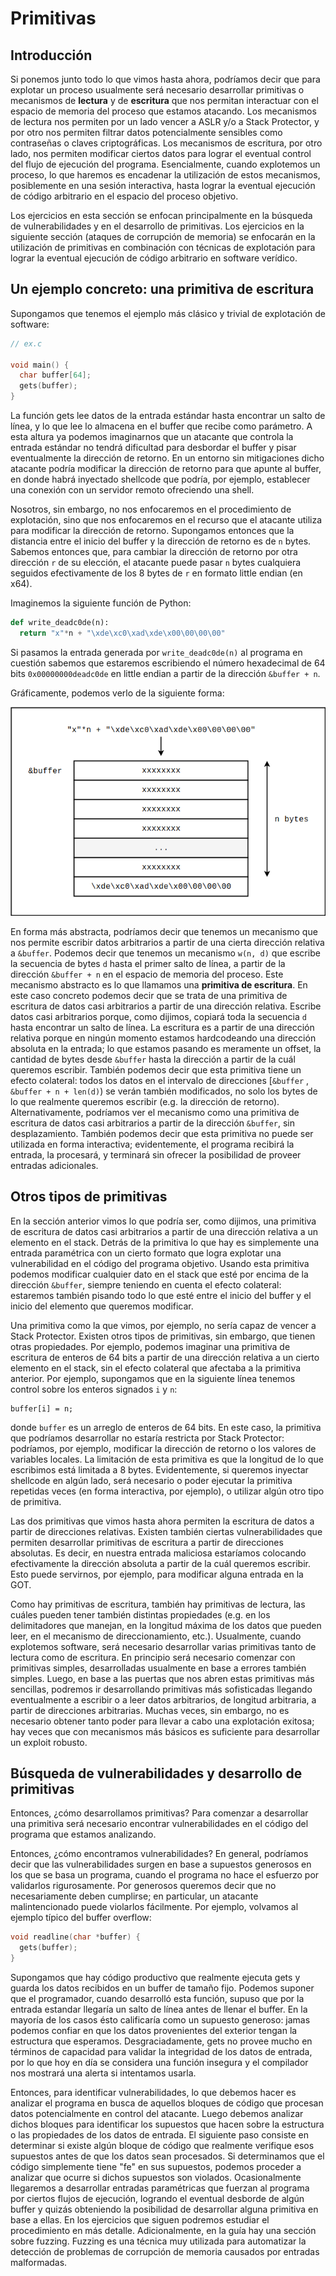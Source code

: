 # Primitivas



## Introducción

Si ponemos junto todo lo que vimos hasta ahora, podríamos decir que para explotar un proceso usualmente será necesario desarrollar primitivas o mecanismos de **lectura** y de **escritura** que nos permitan interactuar con el espacio de memoria del proceso que estamos atacando. Los mecanismos de lectura nos permiten por un lado vencer a ASLR y/o a Stack Protector, y por otro nos permiten filtrar datos potencialmente sensibles como contraseñas o claves criptográficas. Los mecanismos de escritura, por otro lado, nos permiten modificar ciertos datos para lograr el eventual control del flujo de ejecución del programa. Esencialmente, cuando explotemos un proceso, lo que haremos es encadenar la utilización de estos mecanismos, posiblemente en una sesión interactiva, hasta lograr la eventual ejecución de código arbitrario en el espacio del proceso objetivo.

Los ejercicios en esta sección se enfocan principalmente en la búsqueda de vulnerabilidades y en el desarrollo de primitivas. Los ejercicios en la siguiente sección (ataques de corrupción de memoria) se enfocarán en la utilización de primitivas en combinación con técnicas de explotación para lograr la eventual ejecución de código arbitrario en software verídico.



## Un ejemplo concreto: una primitiva de escritura

Supongamos que tenemos el ejemplo más clásico y trivial de explotación de software:

```c
// ex.c

void main() {
  char buffer[64];
  gets(buffer);
}
```

La función gets lee datos de la entrada estándar hasta encontrar un salto de línea, y lo que lee lo almacena en el buffer que recibe como parámetro. A esta altura ya podemos imaginarnos que un atacante que controla la entrada estándar no tendrá dificultad para desbordar el buffer y pisar eventualmente la dirección de retorno. En un entorno sin mitigaciones dicho atacante podría  modificar la dirección de retorno para que apunte al buffer, en donde habrá inyectado shellcode que podría, por ejemplo, establecer una conexión con un servidor remoto ofreciendo una shell.

Nosotros, sin embargo, no nos enfocaremos en el procedimiento de explotación, sino que nos enfocaremos en el recurso que el atacante utiliza para modificar la dirección de retorno. Supongamos entonces que la distancia entre el inicio del buffer y la dirección de retorno es de `n` bytes. Sabemos entonces que, para cambiar la dirección de retorno por otra dirección `r` de su elección, el atacante puede pasar `n` bytes cualquiera seguidos efectivamente de los 8 bytes de `r` en formato little endian (en x64). 

Imaginemos la siguiente función de Python:

```python
def write_deadc0de(n):
  return "x"*n + "\xde\xc0\xad\xde\x00\00\00\00"
```

Si pasamos la entrada generada por `write_deadc0de(n)` al programa en cuestión sabemos que estaremos escribiendo el número hexadecimal de 64 bits `0x00000000deadc0de` en little endian a partir de la dirección `&buffer + n`.

Gráficamente, podemos verlo de la siguiente forma:

![deadcode](img/deadcode.png)



En forma más abstracta, podríamos decir que tenemos un mecanismo que nos permite escribir datos arbitrarios a partir de una cierta dirección relativa a `&buffer`. Podemos decir que tenemos un mecanismo `w(n, d)` que escribe la secuencia de bytes `d` hasta el primer salto de línea, a partir de la dirección `&buffer + n` en el espacio de memoria del proceso. Este mecanismo abstracto es lo que llamamos una **primitiva de escritura**. En este caso concreto podemos decir que se trata de una primitiva de escritura de datos casi arbitrarios a partir de una dirección relativa. Escribe datos casi arbitrarios porque, como dijimos, copiará toda la secuencia `d` hasta encontrar un salto de línea. La escritura es a partir de una dirección relativa porque en ningún momento estamos hardcodeando una dirección absoluta en la entrada; lo que estamos pasando es meramente un offset, la cantidad de bytes desde `&buffer` hasta la dirección a partir de la cuál queremos escribir. También podemos decir que esta primitiva tiene un efecto colateral: todos los datos en el intervalo de direcciones [`&buffer` , `&buffer + n + len(d)`) se verán también modificados, no solo los bytes de lo que realmente queremos escribir (e.g. la dirección de retorno). Alternativamente, podríamos ver el mecanismo como una primitiva de escritura de datos casi arbitrarios a partir de la dirección `&buffer`, sin desplazamiento. También podemos decir que esta primitiva no puede ser utilizada en forma interactiva; evidentemente, el programa recibirá la entrada, la procesará, y terminará sin ofrecer la posibilidad de proveer entradas adicionales.



## Otros tipos de primitivas

En la sección anterior vimos lo que podría ser, como dijimos, una primitiva de escritura de datos casi arbitrarios a partir de una dirección relativa a un elemento en el stack. Detrás de la primitiva lo que hay es simplemente una entrada paramétrica con un cierto formato que logra explotar una vulnerabilidad en el código del programa objetivo. Usando esta primitiva podemos modificar cualquier dato en el stack que esté por encima de la dirección `&buffer`, siempre teniendo en cuenta el efecto colateral: estaremos también pisando todo lo que esté entre el inicio del buffer y el inicio del elemento que queremos modificar.

Una primitiva como la que vimos, por ejemplo, no sería capaz de vencer a Stack Protector. Existen otros tipos de primitivas, sin embargo, que tienen otras propiedades. Por ejemplo, podemos imaginar una primitiva de escritura de enteros de 64 bits a partir de una dirección relativa a un cierto elemento en el stack, sin el efecto colateral que afectaba a la primitiva anterior. Por ejemplo, supongamos que en la siguiente línea tenemos control sobre los enteros signados `i` y `n`:

```
buffer[i] = n;
```

donde `buffer` es un arreglo de enteros de 64 bits. En este caso, la primitiva que podríamos desarrollar no estaría restricta por Stack Protector: podríamos, por ejemplo, modificar la dirección de retorno o los valores de variables locales. La limitación de esta primitiva es que la longitud de lo que escribimos está limitada a 8 bytes. Evidentemente, si queremos inyectar shellcode en algún lado, será necesario o poder ejecutar la primitiva repetidas veces (en forma interactiva, por ejemplo), o utilizar algún otro tipo de primitiva.

Las dos primitivas que vimos hasta ahora permiten la escritura de datos a partir de direcciones relativas. Existen también ciertas vulnerabilidades que permiten desarrollar primitivas de escritura a partir de direcciones absolutas. Es decir, en nuestra entrada maliciosa estaríamos colocando efectivamente la dirección absoluta a partir de la cuál queremos escribir. Esto puede servirnos, por ejemplo, para modificar alguna entrada en la GOT.

Como hay primitivas de escritura, también hay primitivas de lectura, las cuáles pueden tener también distintas propiedades (e.g. en los delimitadores que manejan, en la longitud máxima de los datos que pueden leer, en el mecanismo de direccionamiento, etc.). Usualmente, cuando explotemos software, será necesario desarrollar varias primitivas tanto de lectura como de escritura. En principio será necesario comenzar con primitivas simples, desarrolladas usualmente en base a errores también simples. Luego, en base a las puertas que nos abren estas primitivas más sencillas, podremos ir desarrollando primitivas más sofisticadas  llegando eventualmente a escribir o a leer datos arbitrarios, de longitud arbitraria, a partir de direcciones arbitrarias. Muchas veces, sin embargo, no es necesario obtener tanto poder para llevar a cabo una explotación exitosa; hay veces que con mecanismos más básicos es suficiente para desarrollar un exploit robusto.



## Búsqueda de vulnerabilidades y desarrollo de primitivas

Entonces, ¿cómo desarrollamos primitivas? Para comenzar a desarrollar una primitiva será necesario encontrar vulnerabilidades en el código del programa que estamos analizando. 

Entonces, ¿cómo encontramos vulnerabilidades? En general, podríamos decir que las vulnerabilidades surgen en base a supuestos generosos en los que se basa un programa, cuando el programa no hace el esfuerzo por validarlos rigurosamente. Por generosos queremos decir que no necesariamente deben cumplirse; en particular, un atacante malintencionado puede violarlos fácilmente. Por ejemplo, volvamos al ejemplo típico del buffer overflow:

````c
void readline(char *buffer) {
  gets(buffer);
}
````

Supongamos que hay código productivo que realmente ejecuta gets y guarda los datos recibidos en un buffer de tamaño fijo. Podemos suponer que el programador, cuando desarrolló esta función, supuso que por la entrada estandar llegaría un salto de línea antes de llenar el buffer. En la mayoría de los casos ésto calificaría como un supuesto generoso: jamas podemos confiar en que los datos provenientes del exterior tengan la estructura que esperamos. Desgraciadamente, gets no provee mucho en términos de capacidad para validar la integridad de los datos de entrada, por lo que hoy en día se considera una función insegura y el compilador nos mostrará una alerta si intentamos usarla.

Entonces, para identificar vulnerabilidades, lo que debemos hacer es analizar el programa en busca de aquellos bloques de código que procesan datos potencialmente en control del atacante. Luego debemos analizar dichos bloques para identificar los supuestos que hacen sobre la estructura o las propiedades de los datos de entrada. El siguiente paso consiste en determinar si existe algún bloque de código que realmente verifique esos supuestos antes de que los datos sean procesados. Si determinamos que el código simplemente tiene "fe" en sus supuestos, podemos proceder a analizar que ocurre si dichos supuestos son violados. Ocasionalmente llegaremos a desarrollar entradas paramétricas que fuerzan al programa por ciertos flujos de ejecución, logrando el eventual desborde de algún buffer y quizás obteniendo la posibilidad de desarrollar alguna primitiva en base a ellas. En los ejercicios que siguen podremos estudiar el procedimiento en más detalle. Adicionalmente, en la guía hay una sección sobre fuzzing. Fuzzing es una técnica muy utilizada para automatizar la detección de problemas de corrupción de memoria causados por entradas malformadas.
